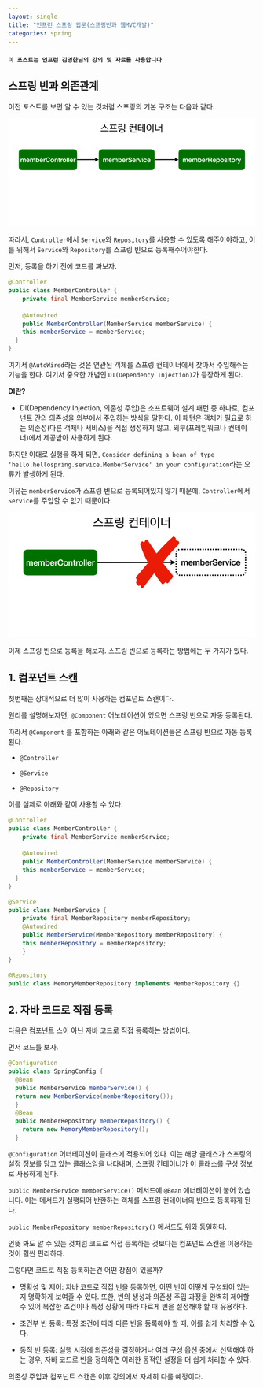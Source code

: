 ```yaml
---
layout: single
title: "인프런 스프링 입문(스프링빈과 웹MVC개발)"
categories: spring
---
```


#### `이 포스트는 인프런 김영한님의 강의 및 자료를 사용합니다`

## 스프링 빈과 의존관계

이전 포스트를 보면 알 수 있는 것처럼 스프링의 기본 구조는 다음과 같다.

![structure](/images/structure.png)

따라서, `Controller`에서 `Service`와 `Repository`를 사용할 수 있도록 해주어야하고, 이를 위해서 `Service`와 `Repository`를 스프링 빈으로 등록해주어야한다.

먼저, 등록을 하기 전에 코드를 짜보자.

```java
@Controller
public class MemberController {
    private final MemberService memberService;

    @Autowired
    public MemberController(MemberService memberService) {
    this.memberService = memberService;
  }
}
```

여기서 `@AutoWired`라는 것은 연관된 객체를 스프링 컨테이너에서 찾아서 주입해주는 기능을 한다. 여기서 중요한 개념인 `DI(Dependency Injection)`가 등장하게 된다.

**DI란?**

- DI(Dependency Injection, 의존성 주입)은 소프트웨어 설계 패턴 중 하나로, 컴포넌트 간의 의존성을 외부에서 주입하는 방식을 말한다. 이 패턴은 객체가 필요로 하는 의존성(다른 객체나 서비스)을 직접 생성하지 않고, 외부(프레임워크나 컨테이너)에서 제공받아 사용하게 된다.

하지만 이대로 실행을 하게 되면, `Consider defining a bean of type 'hello.hellospring.service.MemberService' in your configuration`라는 오류가 발생하게 된다.

이유는 `memberService`가 스프링 빈으로 등록되어있지 않기 때문에, `Controller`에서 `Service`를 주입할 수 없기 때문이다.

![bean](/images/nobean.png)

이제 스프링 빈으로 등록을 해보자. 스프링 빈으로 등록하는 방법에는 두 가지가 있다.

## 1. 컴포넌트 스캔

첫번째는 상대적으로 더 많이 사용하는 컴포넌트 스캔이다. 

원리를 설명해보자면, `@Component` 어노테이션이 있으면 스프링 빈으로 자동 등록된다.

따라서 `@Component` 를 포함하는 아래와 같은 어노테이션들은 스프링 빈으로 자동 등록된다.

- `@Controller`

- `@Service`

- `@Repository`

이를 실제로 아래와 같이 사용할 수 있다.

```java
@Controller
public class MemberController {
    private final MemberService memberService;

    @Autowired
    public MemberController(MemberService memberService) {
    this.memberService = memberService;
  }
}
```
```java
@Service
public class MemberService {
    private final MemberRepository memberRepository;
    @Autowired
    public MemberService(MemberRepository memberRepository) {
    this.memberRepository = memberRepository;
    }
}
```
```java
@Repository
public class MemoryMemberRepository implements MemberRepository {}
```

## 2. 자바 코드로 직접 등록

다음은 컴포넌트 스이 아닌 자바 코드로 직접 등록하는 방법이다.

먼저 코드를 보자.

```java
@Configuration
public class SpringConfig {
  @Bean
  public MemberService memberService() {
  return new MemberService(memberRepository());
  }
  @Bean
  public MemberRepository memberRepository() {
    return new MemoryMemberRepository();
  }
```

`@Configuration` 어너테이션이 클래스에 적용되어 있다. 이는 해당 클래스가 스프링의 설정 정보를 담고 있는 클래스임을 나타내며, 스프링 컨테이너가 이 클래스를 구성 정보로 사용하게 된다.

`public MemberService memberService()` 메서드에 `@Bean` 애너테이션이 붙어 있습니다. 이는 메서드가 실행되어 반환하는 객체를 스프링 컨테이너의 빈으로 등록하게 된다.

`public MemberRepository memberRepository()` 메서드도 위와 동일하다.

언뜻 봐도 알 수 있는 것처럼 코드로 직접 등록하는 것보다는 컴포넌트 스캔을 이용하는 것이 훨씬 편리하다. 

그렇다면 코드로 직접 등록하는건 어떤 장점이 있을까?

- 명확성 및 제어: 자바 코드로 직접 빈을 등록하면, 어떤 빈이 어떻게 구성되어 있는지 명확하게 보여줄 수 있다. 또한, 빈의 생성과 의존성 주입 과정을 완벽히 제어할 수 있어 복잡한 조건이나 특정 상황에 따라 다르게 빈을 설정해야 할 때 유용하다.

- 조건부 빈 등록: 특정 조건에 따라 다른 빈을 등록해야 할 때, 이를 쉽게 처리할 수 있다.

- 동적 빈 등록: 실행 시점에 의존성을 결정하거나 여러 구성 옵션 중에서 선택해야 하는 경우, 자바 코드로 빈을 정의하면 이러한 동적인 설정을 더 쉽게 처리할 수 있다.

의존성 주입과 컴포넌트 스캔은 이후 강의에서 자세히 다룰 예정이다.










